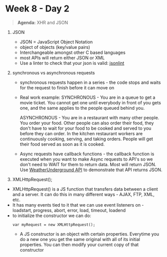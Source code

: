 # Week 8 - Day 2

> **Agenda:** XHR and JSON



1.  JSON
	* JSON = JavaScript Object Notation
	* object of objects (key/value pairs)
	* Interchangeable amongst other C based languages
	* most APIs will return either JSON or XML
	* Use a linter to check that your json is valid: [jsonlint](http://jsonlint.com/)

2.  synchronous vs asynchronous requests
	* synchronous requests happen in a series - the code stops and waits for the request to finish before it can move on

	* Real work example:
		SYNCHRONOUS - You are in a queue to get a movie ticket. You cannot get one until everybody in front of you gets one, and the same applies to the people queued behind you.

		ASYNCHRONOUS - You are in a restaurant with many other people. You order your food. Other people can also order their food, they don't have to wait for your food to be cooked and served to you before they can order. In the kitchen restaurant workers are continuously cooking, serving, and taking orders. People will get their food served as soon as it is cooked.
	* Async requests have callback functions - the callback function is executed when you want to make Async requests to API's so we don't need to WAIT for them to return data.  Most will return JSON.  Use [WeatherUnderground API](https://www.wunderground.com/weather/api/d/docs) to demonstrate that API returns JSON.

3.  XMLHttpRequest();
  * XMLHttpRequest() is a JS function that transfers data between a client and a server.  It can do this in many different ways - AJAX, FTP, XML, etc.
  * It has many events tied to it that we can use event listeners on - loadstart, progress, abort, error, load, timeout, loadend
  * to initialize the constructor we can do:
	  ```
	  var myRequest = new XMLHttpRequest();
	  ```
	* A JS constructor is an object with certain properties.  Everytime you do a new one you get the same original with all of its initial properties.  You can then modify your current copy of that constructor